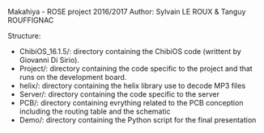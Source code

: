 Makahiya - ROSE project 2016/2017
Author: Sylvain LE ROUX & Tanguy ROUFFIGNAC

Structure:
- ChibiOS_16.1.5/: directory containing the ChibiOS code (writtent by Giovanni
        Di Sirio).
- Project/: directory containing the code specific to the project and that
    runs on the development board.
- helix/: directory containing the helix library use to decode MP3 files
- Server/: directory containing the code specific to the server
- PCB/: directory containing evrything related to the PCB conception
    including the routing table and the schematic
- Demo/: directory containing the Python script for the final presentation

